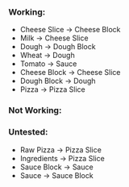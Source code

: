 ### Working:
- Cheese Slice -> Cheese Block
- Milk -> Cheese Slice
- Dough -> Dough Block
- Wheat -> Dough
- Tomato -> Sauce
- Cheese Block -> Cheese Slice
- Dough Block -> Dough
- Pizza -> Pizza Slice

### Not Working:


### Untested:
- Raw Pizza -> Pizza Slice
- Ingredients -> Pizza Slice
- Sauce Block -> Sauce
- Sauce -> Sauce Block 

